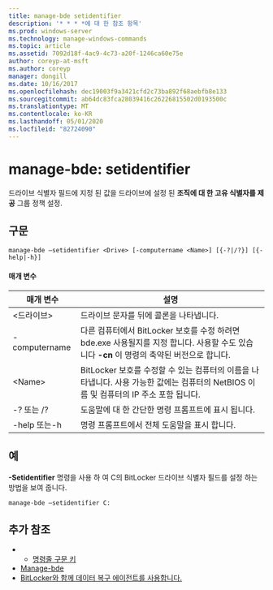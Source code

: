 ```yaml
---
title: manage-bde setidentifier
description: '* * * *에 대 한 참조 항목'
ms.prod: windows-server
ms.technology: manage-windows-commands
ms.topic: article
ms.assetid: 7092d18f-4ac9-4c73-a20f-1246ca60e75e
author: coreyp-at-msft
ms.author: coreyp
manager: dongill
ms.date: 10/16/2017
ms.openlocfilehash: dec19003f9a3421cfd2c73ba892f68aebfb8e133
ms.sourcegitcommit: ab64dc83fca28039416c26226815502d0193500c
ms.translationtype: MT
ms.contentlocale: ko-KR
ms.lasthandoff: 05/01/2020
ms.locfileid: "82724090"
---
```

# <a name="manage-bde-setidentifier"></a>manage-bde: setidentifier



드라이브 식별자 필드에 지정 된 값을 드라이브에 설정 된 **조직에 대 한 고유 식별자를 제공** 그룹 정책 설정.

## <a name="syntax"></a>구문

```
manage-bde –setidentifier <Drive> [-computername <Name>] [{-?|/?}] [{-help|-h}]
```

#### <a name="parameters"></a>매개 변수

|매개 변수|설명|
|---------|-----------|
|\<드라이브>|드라이브 문자를 뒤에 콜론을 나타냅니다.|
|-computername|다른 컴퓨터에서 BitLocker 보호를 수정 하려면 bde.exe 사용될지를 지정 합니다. 사용할 수도 있습니다 **-cn** 이 명령의 축약된 버전으로 합니다.|
|\<Name>|BitLocker 보호를 수정할 수 있는 컴퓨터의 이름을 나타냅니다. 사용 가능한 값에는 컴퓨터의 NetBIOS 이름 및 컴퓨터의 IP 주소 포함 됩니다.|
|-? 또는 /?|도움말에 대 한 간단한 명령 프롬프트에 표시 됩니다.|
|-help 또는-h|명령 프롬프트에서 전체 도움말을 표시 합니다.|

## <a name="examples"></a>예

**-Setidentifier** 명령을 사용 하 여 C의 BitLocker 드라이브 식별자 필드를 설정 하는 방법을 보여 줍니다.
```
manage-bde –setidentifier C:
```

## <a name="additional-references"></a>추가 참조

-   - [명령줄 구문 키](command-line-syntax-key.md)
-   [Manage-bde](manage-bde.md)
-   [BitLocker와 함께 데이터 복구 에이전트를 사용합니다.](https://technet.microsoft.com/library/dd875560(WS.10).aspx)